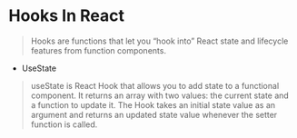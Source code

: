 # Hooks In React 

> Hooks are functions that let you “hook into” React state and lifecycle features from function components. 


- UseState

> useState is React Hook that allows you to add state to a functional component. It returns an array with two values: the current state and a function to update it. The Hook takes an initial state value as an argument and returns an updated state value whenever the setter function is called.